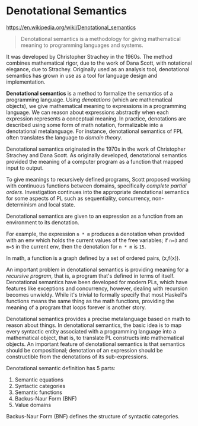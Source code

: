 # Denotational Semantics

https://en.wikipedia.org/wiki/Denotational_semantics

> Denotational semantics is a methodology for giving mathematical meaning to programming languages and systems.

It was developed by Christopher Strachey in the 1960s. The method combines mathematical rigor, due to the work of Dana Scott, with notational elegance, due to Strachey. Originally used as an analysis tool, denotational semantics has grown in use as a tool for language design and implementation.

**Denotational semantics** is a method to formalize the semantics of a programming language. Using *denotations* (which are mathematical objects), we give mathematical meaning to expressions in a programming language. We can reason about expressions abstractly when each expression represents a conceptual meaning. In practice, denotations are described using some form of math notation, formalizable into a denotational metalanguage. For instance, denotational semantics of FPL often translates the language to *domain theory*.

Denotational semantics originated in the 1970s in the work of Christopher Strachey and Dana Scott. As originally developed, denotational semantics provided the meaning of a computer program as a function that mapped input to output.

To give meanings to recursively defined programs, Scott proposed working with continuous functions between domains, specifically *complete partial orders*. Investigation continues into the appropriate denotational semantics for some aspects of PL such as sequentiality, concurrency, non-determinism and local state.

Denotational semantics are given to an expression as a function from an environment to its denotation.

For example, the expression `n * m` produces a denotation when provided with an env which holds the current values of the free variables; if `n=3` and `m=5` in the current env, then the denotation for `n * m` is `15`.

In math, a function is a graph defined by a set of ordered pairs, (x,f(x)).

An important problem in denotational semantics is providing meaning for a *recursive program*, that is, a program that's defined in terms of itself. Denotational semantics have been developed for modern PLs, which have features like exceptions and concurrency, however, dealing with recursion becomes unwieldy. While it's trivial to formally specify that most Haskell's functions means the same thing as the math functions, providing the meaning of a program that loops forever is another story.

Denotational semantics provides a precise metalanguage based on math to reason about things. In denotational semantics, the basic idea is to map every syntactic entity associated with a programming language into a mathematical object, that is, to translate PL constructs into mathematical objects. An important feature of denotational semantics is that semantics should be compositional; denotation of an expression should be constructible from the denotations of its sub-expressions.

Denotational semantic definition has 5 parts:
1. Semantic equations
2. Syntactic categories
3. Semantic functions
4. Backus-Naur Form (BNF)
5. Value domains

Backus-Naur Form (BNF) defines the structure of syntactic categories.
